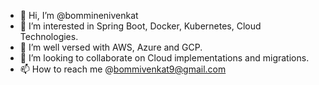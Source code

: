 - 👋 Hi, I’m @bomminenivenkat
- 👀 I’m interested in Spring Boot, Docker, Kubernetes, Cloud Technologies.
- 🌱 I’m well versed with AWS, Azure and GCP.
- 💞️ I’m looking to collaborate on Cloud implementations and migrations.
- 📫 How to reach me @bommivenkat9@gmail.com

<!---
bomminenivenkat/bomminenivenkat is a ✨ special ✨ repository because its `README.md` (this file) appears on your GitHub profile.
You can click the Preview link to take a look at your changes.
--->

